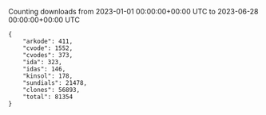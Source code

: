 
Counting downloads from 2023-01-01 00:00:00+00:00 UTC to 2023-06-28 00:00:00+00:00 UTC

```
{
    "arkode": 411,
    "cvode": 1552,
    "cvodes": 373,
    "ida": 323,
    "idas": 146,
    "kinsol": 178,
    "sundials": 21478,
    "clones": 56893,
    "total": 81354
}
```
